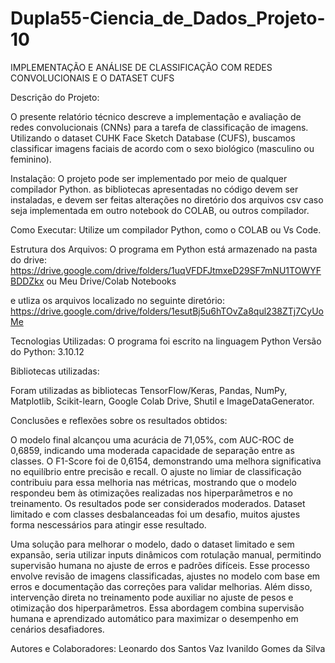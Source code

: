 # Dupla55-Ciencia_de_Dados_Projeto-10
IMPLEMENTAÇÃO E ANÁLISE DE CLASSIFICAÇÃO COM REDES CONVOLUCIONAIS E O DATASET CUFS

Descrição do Projeto:

O presente relatório técnico descreve a implementação e avaliação de redes convolucionais (CNNs) para a tarefa de classificação de imagens. Utilizando o dataset CUHK Face Sketch Database (CUFS), buscamos classificar imagens faciais de acordo com o sexo biológico (masculino ou feminino).

Instalação: O projeto pode ser implementado por meio de qualquer compilador Python. as bibliotecas apresentadas no código devem ser instaladas, e devem ser feitas alterações no diretório dos arquivos csv caso seja implementada em outro notebook do COLAB, ou outros compilador.

Como Executar: Utilize um compilador Python, como o COLAB ou Vs Code.

Estrutura dos Arquivos: O programa em Python está armazenado na pasta do drive: https://drive.google.com/drive/folders/1uqVFDFJtmxeD29SF7mNU1TOWYFBDDZkx ou Meu Drive/Colab Notebooks

e utliza os arquivos localizado no seguinte diretório: https://drive.google.com/drive/folders/1esutBj5u6hTOvZa8qul238ZTj7CyUoMe

Tecnologias Utilizadas: O programa foi escrito na linguagem Python
Versão do Python: 3.10.12

Bibliotecas utilizadas:

Foram utilizadas as bibliotecas TensorFlow/Keras, Pandas, NumPy, Matplotlib, Scikit-learn, Google Colab Drive, Shutil e ImageDataGenerator.

Conclusões e reflexões sobre os resultados obtidos:

O modelo final alcançou uma acurácia de 71,05%, com AUC-ROC de 0,6859, indicando uma moderada capacidade de separação entre as classes. O F1-Score foi de 0,6154, demonstrando uma melhora significativa no equilíbrio entre precisão e recall. O ajuste no limiar de classificação contribuiu para essa melhoria nas métricas, mostrando que o modelo respondeu bem às otimizações realizadas nos hiperparâmetros e no treinamento. Os resultados  pode ser considerados moderados. Dataset limitado e com classes desbalanceadas foi um  desafio, muitos ajustes forma nescessários para atingir esse resultado.

Uma solução para melhorar o modelo, dado o dataset limitado e sem expansão, seria utilizar inputs dinâmicos com rotulação manual, permitindo supervisão humana no ajuste de erros e padrões difíceis. Esse processo envolve revisão de imagens classificadas, ajustes no modelo com base em erros e documentação das correções para validar melhorias. Além disso, intervenção direta no treinamento pode auxiliar no ajuste de pesos e otimização dos hiperparâmetros. Essa abordagem combina supervisão humana e aprendizado automático para maximizar o desempenho em cenários desafiadores.

Autores e Colaboradores: Leonardo dos Santos Vaz Ivanildo Gomes da Silva
